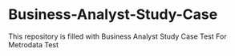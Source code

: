 # Business-Analyst-Study-Case
This repository is filled with Business Analyst Study Case Test For Metrodata Test
